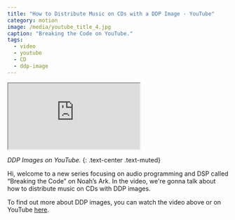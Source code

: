 ```yaml
---
title: "How to Distribute Music on CDs with a DDP Image - YouTube"
category: motion
image: /media/youtube_title_4.jpg
caption: "Breaking the Code on YouTube."
tags:
  - video
  - youtube
  - CD
  - ddp-image
---
```


<div class="embed-responsive embed-responsive-16by9">
	<iframe class="embed-responsive-item" src="https://www.youtube.com/embed/gkLxXjryXLk" allowfullscreen></iframe>
</div>

_DDP Images on YouTube._
{: .text-center .text-muted}

Hi, welcome to a new series focusing on audio programming and DSP called “Breaking the Code” on Noah’s Ark. In the video, we're gonna talk about how to distribute music on CDs with DDP images.

To find out more about DDP images, you can watch the video above or on YouTube [here](https://youtu.be/gkLxXjryXLk).
